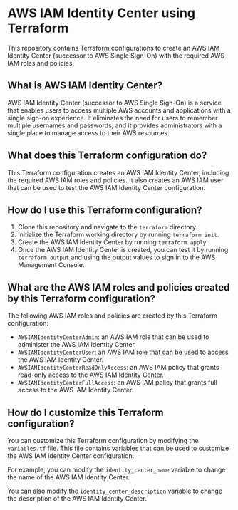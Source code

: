 # AWS IAM Identity Center using Terraform

This repository contains Terraform configurations to create an AWS IAM Identity Center (successor to AWS Single Sign-On) with the required AWS IAM roles and policies.

## What is AWS IAM Identity Center?

AWS IAM Identity Center (successor to AWS Single Sign-On) is a service that enables users to access multiple AWS accounts and applications with a single sign-on experience. It eliminates the need for users to remember multiple usernames and passwords, and it provides administrators with a single place to manage access to their AWS resources.

## What does this Terraform configuration do?

This Terraform configuration creates an AWS IAM Identity Center, including the required AWS IAM roles and policies. It also creates an AWS IAM user that can be used to test the AWS IAM Identity Center configuration.

## How do I use this Terraform configuration?

1. Clone this repository and navigate to the `terraform` directory.
2. Initialize the Terraform working directory by running `terraform init`.
3. Create the AWS IAM Identity Center by running `terraform apply`.
4. Once the AWS IAM Identity Center is created, you can test it by running `terraform output` and using the output values to sign in to the AWS Management Console.

## What are the AWS IAM roles and policies created by this Terraform configuration?

The following AWS IAM roles and policies are created by this Terraform configuration:

* `AWSIAMIdentityCenterAdmin`: an AWS IAM role that can be used to administer the AWS IAM Identity Center.
* `AWSIAMIdentityCenterUser`: an AWS IAM role that can be used to access the AWS IAM Identity Center.
* `AWSIAMIdentityCenterReadOnlyAccess`: an AWS IAM policy that grants read-only access to the AWS IAM Identity Center.
* `AWSIAMIdentityCenterFullAccess`: an AWS IAM policy that grants full access to the AWS IAM Identity Center.

## How do I customize this Terraform configuration?

You can customize this Terraform configuration by modifying the `variables.tf` file. This file contains variables that can be used to customize the AWS IAM Identity Center configuration.

For example, you can modify the `identity_center_name` variable to change the name of the AWS IAM Identity Center.

You can also modify the `identity_center_description` variable to change the description of the AWS IAM Identity Center.

